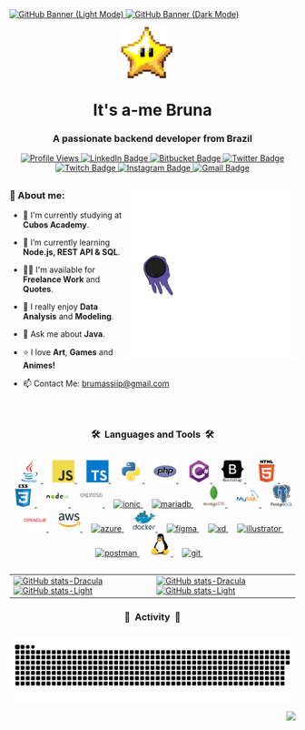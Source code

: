 <a href="https://github.com/Nyrvlivy/Nyrvlivy/blob/main/day-banner.jpg">
  <img
    src="https://github.com/Nyrvlivy/Nyrvlivy/blob/main/day-banner.jpg"
    srcset="https://github.com/Nyrvlivy/Nyrvlivy/blob/main/day-banner.jpg 1x, https://github.com/Nyrvlivy/Nyrvlivy/blob/main/day-banner.jpg 2x"
    alt="GitHub Banner (Light Mode)"
  />
</a>

<a href="https://github.com/Nyrvlivy/Nyrvlivy/blob/main/night-banner.jpg">
  <img
    src="https://github.com/Nyrvlivy/Nyrvlivy/blob/main/night-banner.jpg"
    srcset="https://github.com/Nyrvlivy/Nyrvlivy/blob/main/night-banner.jpg 1x, https://github.com/Nyrvlivy/Nyrvlivy/blob/main/night-banner.jpg 2x"
    alt="GitHub Banner (Dark Mode)"
  />
</a>

<p align="center">
  <img width="90px" src="https://raw.githubusercontent.com/nyrvlivy/nyrvlivy/master/star.gif" align="center" alt="GitHub Readme Stats" style="margin-right: 20px;" />
  <h1 align="center">It's a-me Bruna</h1>
</p>
<h3 align="center">A passionate backend developer from Brazil</h3>

<p align="center">
  <a href="https://komarev.com/ghpvc/?username=nyrvlivy&label=Profile%20views&color=0e75b6&style=for-the-badge">
    <img src="https://komarev.com/ghpvc/?username=nyrvlivy&label=Profile%20views&color=0e75b6&style=for-the-badge" alt="Profile Views" />
  </a>
  <a href="https://www.linkedin.com/in/brunamassi/">
    <img src="https://img.shields.io/badge/-LinkedIn-%230077B5?style=for-the-badge&logo=linkedin&logoColor=white" alt="LinkedIn Badge" />
  </a>
  <a href="https://bitbucket.org/nyrvlivy">
    <img src="https://img.shields.io/badge/Bitbucket-%232580F7?style=for-the-badge&logo=bitbucket&logoColor=white" alt="Bitbucket Badge" />
  </a>
  <a href="https://twitter.com/nyrvlivy">
    <img src="https://img.shields.io/badge/Twitter-1DA1F2?style=for-the-badge&logo=twitter&logoColor=white" alt="Twitter Badge" />
  </a>
  <a href="https://www.twitch.tv/nyrvlivy">
    <img src="https://img.shields.io/badge/Twitch-9146FF?style=for-the-badge&logo=twitch&logoColor=white" alt="Twitch Badge" />
  </a>
  <a href="https://instagram.com/nyrvlivy">
    <img src="https://img.shields.io/badge/-Instagram-%23ED1A79?style=for-the-badge&logo=instagram&logoColor=white" alt="Instagram Badge" />
  </a>
  <a href="mailto:brumassiip@gmail.com">
    <img src="https://img.shields.io/badge/-Gmail-%23EA4335?style=for-the-badge&logo=gmail&logoColor=white" alt="Gmail Badge" />
  </a>
</p>


##

<img align="right" alt="Coding" width="300" src="https://raw.githubusercontent.com/nyrvlivy/nyrvlivy/master/5RTG.gif">

<h3 align="left">🤗 About me:</h3>

- 🔭 I'm currently studying at **Cubos Academy**.

- 🌱 I’m currently learning **Node.js, REST API & SQL**.

- 👨‍💻 I'm available for **Freelance Work** and **Quotes**.

- 🥰 I really enjoy **Data Analysis** and **Modeling**.

- 💬 Ask me about **Java**.

- ⭐ I love **Art**, **Games** and **Animes!**

- 📫 Contact Me: [brumassiip@gmail.com](mailto:brumassiip@gmail.com)
<br><br><br>

##

<h3 align="center">🛠️&nbsp&nbspLanguages and Tools&nbsp&nbsp🛠️</h3>

##

<!-- Programming Languages -->
<p align="center">
    <a href="https://www.java.com" target="_blank" rel="noreferrer">
        <img src="https://raw.githubusercontent.com/devicons/devicon/master/icons/java/java-original.svg" alt="java" width="40" height="40"/>
    </a>&nbsp&nbsp&nbsp
    <a href="https://developer.mozilla.org/en-US/docs/Web/JavaScript" target="_blank" rel="noreferrer">
        <img src="https://raw.githubusercontent.com/devicons/devicon/master/icons/javascript/javascript-original.svg" alt="javascript" width="40" height="40"/>
    </a>&nbsp&nbsp&nbsp
    <a href="https://www.typescriptlang.org/" target="_blank" rel="noreferrer">
        <img src="https://raw.githubusercontent.com/devicons/devicon/master/icons/typescript/typescript-original.svg" alt="typescript" width="40" height="40"/>
    </a>&nbsp&nbsp&nbsp
    <a href="https://www.python.org" target="_blank" rel="noreferrer">
        <img src="https://raw.githubusercontent.com/devicons/devicon/master/icons/python/python-original.svg" alt="python" width="40" height="40"/>
    </a>&nbsp&nbsp&nbsp
    <a href="https://www.php.net" target="_blank" rel="noreferrer">
        <img src="https://raw.githubusercontent.com/devicons/devicon/master/icons/php/php-original.svg" alt="php" width="40" height="40"/>
    </a>&nbsp&nbsp&nbsp
    <a href="https://www.w3schools.com/cs/" target="_blank" rel="noreferrer">
        <img src="https://raw.githubusercontent.com/devicons/devicon/master/icons/csharp/csharp-original.svg" alt="csharp" width="40" height="40"/>
    </a>&nbsp&nbsp&nbsp
<!-- Frontend Development -->
     <a href="https://getbootstrap.com" target="_blank" rel="noreferrer">
        <img src="https://raw.githubusercontent.com/devicons/devicon/master/icons/bootstrap/bootstrap-plain-wordmark.svg" alt="bootstrap" width="40" height="40"/>
    </a>&nbsp&nbsp&nbsp
    <a href="https://developer.mozilla.org/en-US/docs/Web/HTML" target="_blank" rel="noreferrer">
        <img src="https://raw.githubusercontent.com/devicons/devicon/master/icons/html5/html5-original-wordmark.svg" alt="html5" width="40" height="40"/>
    </a>&nbsp&nbsp&nbsp
    <a href="https://www.w3schools.com/css/" target="_blank" rel="noreferrer">
        <img src="https://raw.githubusercontent.com/devicons/devicon/master/icons/css3/css3-original-wordmark.svg" alt="css3" width="40" height="40"/>
    </a>&nbsp&nbsp&nbsp
<!-- Backend Development -->
    <a href="https://nodejs.org" target="_blank" rel="noreferrer">
        <img src="https://raw.githubusercontent.com/devicons/devicon/master/icons/nodejs/nodejs-original-wordmark.svg" alt="nodejs" width="40" height="40"/>
    </a>&nbsp&nbsp&nbsp
    <a href="https://expressjs.com" target="_blank" rel="noreferrer">
        <img src="https://raw.githubusercontent.com/devicons/devicon/master/icons/express/express-original-wordmark.svg" alt="express" width="40" height="40"/>
    </a>&nbsp&nbsp&nbsp
<!-- Mobile App Development -->
    <a href="https://ionicframework.com" target="_blank" rel="noreferrer">
        <img src="https://upload.wikimedia.org/wikipedia/commons/d/d1/Ionic_Logo.svg" alt="ionic" width="40" height="40"/>
    </a>&nbsp&nbsp&nbsp
<!-- Database -->
    <a href="https://mariadb.org/" target="_blank" rel="noreferrer">
        <img src="https://www.vectorlogo.zone/logos/mariadb/mariadb-icon.svg" alt="mariadb" width="40" height="40"/>
    </a>&nbsp&nbsp&nbsp
    <a href="https://www.mongodb.com/" target="_blank" rel="noreferrer">
        <img src="https://raw.githubusercontent.com/devicons/devicon/master/icons/mongodb/mongodb-original-wordmark.svg" alt="mongodb" width="40" height="40"/>
    </a>&nbsp&nbsp&nbsp
    <a href="https://www.mysql.com/" target="_blank" rel="noreferrer">
        <img src="https://raw.githubusercontent.com/devicons/devicon/master/icons/mysql/mysql-original-wordmark.svg" alt="mysql" width="40" height="40"/>
    </a>&nbsp&nbsp&nbsp
    <a href="https://www.postgresql.org" target="_blank" rel="noreferrer">
        <img src="https://raw.githubusercontent.com/devicons/devicon/master/icons/postgresql/postgresql-original-wordmark.svg" alt="postgresql" width="40" height="40"/>
    </a>&nbsp&nbsp&nbsp
    <a href="https://www.oracle.com/" target="_blank" rel="noreferrer">
        <img src="https://raw.githubusercontent.com/devicons/devicon/master/icons/oracle/oracle-original.svg" alt="oracle" width="40" height="40"/>
    </a>&nbsp&nbsp&nbsp
<!-- Devops -->
    <a href="https://aws.amazon.com" target="_blank" rel="noreferrer">
        <img src="https://raw.githubusercontent.com/devicons/devicon/master/icons/amazonwebservices/amazonwebservices-original-wordmark.svg" alt="aws" width="40" height="40"/>
    </a>&nbsp&nbsp&nbsp
    <a href="https://azure.microsoft.com/en-in/" target="_blank" rel="noreferrer">
        <img src="https://www.vectorlogo.zone/logos/microsoft_azure/microsoft_azure-icon.svg" alt="azure" width="40" height="40"/>
    </a>&nbsp&nbsp&nbsp
    <a href="https://www.docker.com/" target="_blank" rel="noreferrer">
        <img src="https://raw.githubusercontent.com/devicons/devicon/master/icons/docker/docker-original-wordmark.svg" alt="docker" width="40" height="40"/>
    </a>&nbsp&nbsp&nbsp
<!-- Software -->
    <a href="https://www.figma.com/" target="_blank" rel="noreferrer">
        <img src="https://www.vectorlogo.zone/logos/figma/figma-icon.svg" alt="figma" width="40" height="40"/>
    </a>&nbsp&nbsp&nbsp
    <a href="https://www.adobe.com/products/xd.html" target="_blank" rel="noreferrer">
        <img src="https://cdn.worldvectorlogo.com/logos/adobe-xd.svg" alt="xd" width="40" height="40"/>
    </a>&nbsp&nbsp&nbsp
    <a href="https://www.adobe.com/in/products/illustrator.html" target="_blank" rel="noreferrer">
        <img src="https://www.vectorlogo.zone/logos/adobe_illustrator/adobe_illustrator-icon.svg" alt="illustrator" width="40" height="40"/>
    </a>&nbsp&nbsp&nbsp
    <a href="https://postman.com" target="_blank" rel="noreferrer">
        <img src="https://www.vectorlogo.zone/logos/getpostman/getpostman-icon.svg" alt="postman" width="40" height="40"/>
    </a>&nbsp&nbsp&nbsp
<!-- Sistema -->
    <a href="https://www.linux.org/" target="_blank" rel="noreferrer">
        <img src="https://raw.githubusercontent.com/devicons/devicon/master/icons/linux/linux-original.svg" alt="linux" width="40" height="40"/>
    </a>&nbsp&nbsp&nbsp
    <a href="https://git-scm.com/" target="_blank" rel="noreferrer">
        <img src="https://www.vectorlogo.zone/logos/git-scm/git-scm-icon.svg" alt="git" width="40" height="40"/>
    </a>&nbsp&nbsp&nbsp
</p>

##

<table align="center">
  <tr>
    <td>
      <a href="https://github.com/nyrvlivy/github-readme-stats#gh-dark-mode-only">
        <img src="https://github-readme-stats.vercel.app/api?username=nyrvlivy&show_icons=true&theme=dracula&hide=contribs&rank_icon=github#gh-dark-mode-only" alt="GitHub stats-Dracula" />
      </a>
      <a href="https://github.com/nyrvlivy/github-readme-stats#gh-light-mode-only">
        <img src="https://github-readme-stats.vercel.app/api?username=nyrvlivy&show_icons=true&theme=swift&hide=contribs&rank_icon=github#gh-light-mode-only" alt="GitHub stats-Light" />
      </a>
    </td>
    <td>
      <a href="https://github.com/nyrvlivy/github-readme-stats#gh-dark-mode-only">
        <img src="https://github-readme-stats.vercel.app/api/top-langs?username=nyrvlivy&show_icons=true&theme=dracula&layout=compact&hide=contribs&hide_rank=true#gh-dark-mode-only" alt="GitHub stats-Dracula" />
      </a>
      <a href="https://github.com/nyrvlivy/github-readme-stats#gh-light-mode-only">
        <img src="https://github-readme-stats.vercel.app/api/top-langs?username=nyrvlivy&show_icons=true&theme=swift&layout=compact&hide=contribs&hide_rank=true#gh-light-mode-only" alt="GitHub stats-Light" />
      </a>
    </td>
  </tr>
</table>

<h3 align="center">🐍&nbsp&nbspActivity&nbsp&nbsp🐍</h3>

##

<div align="center">
  <picture>
    <source media="(prefers-color-scheme: dark)" srcset="https://raw.githubusercontent.com/Nyrvlivy/Nyrvlivy/output/github-contribution-grid-snake-dark.svg">
    <source media="(prefers-color-scheme: light)" srcset="https://raw.githubusercontent.com/Nyrvlivy/Nyrvlivy/output/github-contribution-grid-snake.svg">
    <img alt="github contribution grid snake animation" src="https://raw.githubusercontent.com/Nyrvlivy/Nyrvlivy/output/github-contribution-grid-snake.svg">
  </picture>
  
  <p align="right">
    <img src="https://readme-typing-svg.herokuapp.com?font=Ubuntu&color=%23E4E2E2&vCenter=true&lines=Thank+you+for+visiting+my+profile+!" />
  </p>
</div>
